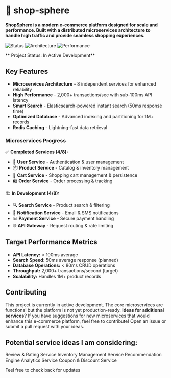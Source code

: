 # 🛒 shop-sphere
**ShopSphere is a modern e-commerce platform designed for scale and performance. Built with a distributed microservices architecture to handle high traffic and provide seamless shopping experiences.**

![Status](https://img.shields.io/badge/Status-In%20Progress-yellow)
![Architecture](https://img.shields.io/badge/Architecture-Microservices-blue)
![Performance](https://img.shields.io/badge/Performance-2K%2B%20TPS-green)

** Project Status: In Active Development**

## Key Features
- **Microservices Architecture** - 8 independent services for enhanced reliability
- **High Performance** - 2,000+ transactions/sec with sub-100ms API latency
- **Smart Search** - Elasticsearch-powered instant search (50ms response time)
- **Optimized Database** - Advanced indexing and partitioning for 1M+ records
- **Redis Caching** - Lightning-fast data retrieval

### Microservices Progress
✅ **Completed Services (4/8):**
- 👤 **User Service** - Authentication & user management
- 📦 **Product Service** - Catalog & inventory management
- 🛒 **Cart Service** - Shopping cart management & persistence
- 🛍️ **Order Service** - Order processing & tracking

🏗️ **In Development (4/8):**
- 🔍 **Search Service** - Product search & filtering
- 📧 **Notification Service** - Email & SMS notifications
- 📊 **Payment Service** - Secure payment handling
- 🌐 **API Gateway** - Request routing & rate limiting

## Target Performance Metrics
- **API Latency:** < 100ms average
- **Search Speed:** 50ms average response (planned)
- **Database Operations:** < 80ms CRUD operations
- **Throughput:** 2,000+ transactions/second (target)
- **Scalability:** Handles 1M+ product records

## Contributing
This project is currently in active development. The core microservices are functional but the platform is not yet production-ready.
**Ideas for additional services?** If you have suggestions for new microservices that would enhance this e-commerce platform, feel free to contribute! Open an issue or submit a pull request with your ideas.

## Potential service ideas I am considering:
Review & Rating Service
Inventory Management Service
Recommendation Engine
Analytics Service
Coupon & Discount Service

Feel free to check back for updates 